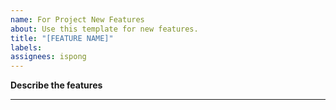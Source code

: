 ```yaml
---
name: For Project New Features
about: Use this template for new features.
title: "[FEATURE NAME]"
labels:
assignees: ispong
---
```


<!--
!!! New Features  !!!
-->
**Describe the features**


***
